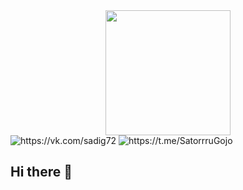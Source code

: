 
<div id="header" align="center">
  <img src="https://media.giphy.com/media/lJNoBCvQYp7nq/giphy.gif?cid=790b7611nxt7yfipw3ys89fwzyj9c3wrdkw9ak32nh94mgws&ep=v1_gifs_search&rid=giphy.gif&ct=g" width="200"/>
</div>
<div id="badges">
  <img src="https://img.shields.io/badge/VK-blue?style=for-the-badge&logo=VK&logoColor=white" alt="https://vk.com/sadig72"/>
  <img src="https://img.shields.io/badge/Telegram-blue?style=for-the-badge&logo=Telegram&logoColor=white" alt="https://t.me/SatorrruGojo"/>
</div>
<img src="https://komarev.com/ghpvc/?username=SadiG34&style=flat-square&color=blue" alt=""/>

## Hi there 👋

<!--
**SadiG34/SadiG34** is a ✨ _special_ ✨ repository because its `README.md` (this file) appears on your GitHub profile.

Here are some ideas to get you started:

- 🔭 I’m currently working on ...
- 🌱 I’m currently learning ...
- 👯 I’m looking to collaborate on ...
- 🤔 I’m looking for help with ...
- 💬 Ask me about ...
- 📫 How to reach me: ...
- 😄 Pronouns: ...
- ⚡ Fun fact: ...
-->
